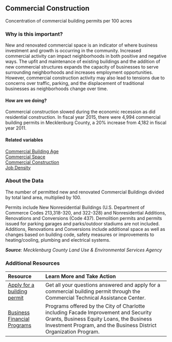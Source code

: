 ## Commercial Construction
Concentration of commercial building permits per 100 acres

### Why is this important?
New and renovated commercial space is an indicator of where business investment and growth is occurring in the community. Increased commercial activity can impact neighborhoods in both positive and negative ways. The upfit and maintenance of existing buildings and the addition of new commercial structures expands the capacity of businesses to serve surrounding neighborhoods and increases employment opportunities. However, commercial construction activity may also lead to tensions due to concerns over traffic, parking, and the displacement of traditional businesses as neighborhoods change over time. 

#### How are we doing?
Commercial construction slowed during the economic recession as did residential construction. In fiscal year 2015, there were 4,994 commercial building permits in Mecklenburg County, a 20% increase from 4,182 in fiscal year 2011. 

#### Related variables
<a href="javascript:void(0)" onclick="changeMetric('m42')">Commercial Building Age</a>  
<a href="javascript:void(0)" onclick="changeMetric('m41')">Commercial Space</a>  
<a href="javascript:void(0)" onclick="changeMetric('m19')">Commercial Construction</a>  
<a href="javascript:void(0)" onclick="changeMetric('m75')">Job Density</a>  

### About the Data
The number of permitted new and renovated Commercial Buildings divided by total land area, multiplied by 100. 

Permits include New Nonresidential Buildings (U.S. Department of Commerce Codes 213,318-320, and 322-328) and Nonresidential Additions, Renovations and Conversions (Code 437). Demolition permits and permits issued for parking garages and parks/outdoor stadiums are not included. Additions, Renovations and Conversions include additional space as well as changes based on building code, safety measures or improvements to heating/cooling, plumbing and electrical systems.

_**Source**: Mecklenburg County Land Use & Environmental Services Agency_

### Additional Resources
| Resource | Learn More and Take Action | 
|:--- | :--- |
|[Apply for a building permit](http://charmeck.org/mecklenburg/county/LUESA/CodeEnforcement/PlanReview/CommercialBuilding/Pages/CTAC.aspx) | Get all your questions answered and apply for a commercial building permit through the Commercial Technical Assistance Center.
|[Business Financial Programs](http://charmeck.org/CITY/CHARLOTTE/NBS/ED/FINANCIALPROGRAMS/Pages/default.aspx)|Programs offered by the City of Charlotte including Facade Improvement and Security Grants, Business Equity Loans, the Business Investment Program, and the Business District Organization Program. 
 

